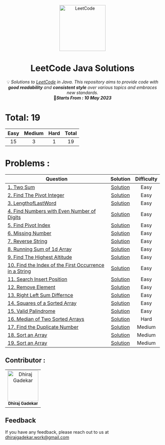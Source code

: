 <div align="center">
<a href="https://walkccc.github.io/LeetCode/"><img src="https://i.imgur.com/IsS5xkZ.png" width="150" title="LeetCode" alt="LeetCode"></a>
<h1>LeetCode Java Solutions</h1>
<span>💡 <i>Solutions to <a href="https://leetcode.com/problemset/all/">LeetCode</a> in Java. This repository aims to provide code with <strong>good readability</strong> and <strong>consistent style</strong> over various topics and embraces new standards.</i></span>
</br>
<span>📍<i><strong>Starts From : 10 May 2023</strong></i></span>
<br/>
</div>


# Total: 19

|   Easy  |  Medium | Hard | Total |
|:-------:|:-------:|:----:|:-----:|
|   15    |   3     |   1  |   19  |

# Problems :

| Question | Solution | Difficulty |
|------------------------------------------------------------------------------------------------------------------------------------------------------------|:---------------------------------------------------------------------------------------------------------------------------------:|:----------:|
| [1. Two Sum](https://leetcode.com/problems/two-sum/) | [Solution](https://github.com/DhirajGadekar/LeetCode-Java-Solution/blob/main/Array/Easy/1_TwoSum.java) | Easy |
| [2. Find The Pivot Integer](https://leetcode.com/problems/find-the-pivot-integer/) | [Solution](https://github.com/DhirajGadekar/LeetCode-Java-Solution/blob/main/Easy/2_FindThePivotInteger.java) | Easy |
| [3. LengthofLastWord](https://leetcode.com/problems/length-of-last-word/) | [Solution](https://github.com/DhirajGadekar/LeetCode-Java-Solution/blob/main/Easy/3_LengthofLastWord.java) | Easy |
| [4. Find Numbers with Even Number of Digits](https://leetcode.com/problems/find-numbers-with-even-number-of-digits/) | [Solution](https://github.com/DhirajGadekar/LeetCode-Java-Solution/blob/main/Easy/4_FindNumberswithEvenNumberofDigits.java) | Easy |
| [5. Find Pivot Index](https://leetcode.com/problems/find-pivot-index/) | [Solution](https://github.com/DhirajGadekar/LeetCode-Java-Solution/blob/main/Easy/5_FindPivotIndex.java) | Easy |
| [6. Missing Number](https://leetcode.com/problems/missing-number/) | [Solution](https://github.com/DhirajGadekar/LeetCode-Java-Solution/blob/main/Easy/6_MissingNumber.java) | Easy |
| [7. Reverse String](https://leetcode.com/problems/reverse-string/) | [Solution](https://github.com/DhirajGadekar/LeetCode-Java-Solution/blob/main/Easy/7_ReverseString.java) | Easy |
| [8. Running Sum of 1d Array](https://leetcode.com/problems/running-sum-of-1d-array/) | [Solution](https://github.com/DhirajGadekar/LeetCode-Java-Solution/blob/main/Easy/8_RunningSumof1dArray.java) | Easy |
| [9. Find The Highest Altitude](https://leetcode.com/problems/find-the-highest-altitude/) | [Solution](https://github.com/DhirajGadekar/LeetCode-Java-Solution/blob/main/Easy/9_FindTheHighestAltitude.java) | Easy |
| [10. Find the Index of the First Occurrence in a String](https://leetcode.com/problems/find-the-index-of-the-first-occurrence-in-a-string/) | [Solution](https://github.com/DhirajGadekar/LeetCode-Java-Solution/blob/main/Easy/10_FindtheIndexoftheFirstOccurrenceinaString.java) | Easy |
| [11. Search Insert Position](https://leetcode.com/problems/search-insert-position/) | [Solution](https://github.com/DhirajGadekar/LeetCode-Java-Solution/blob/main/Easy/11_SearchInsertPosition.java) | Easy |
| [12. Remove Element](https://leetcode.com/problems/remove-element/) | [Solution](https://github.com/DhirajGadekar/LeetCode-Java-Solution/blob/main/Easy/12_RemoveElement.java) | Easy |
| [13. Right Left Sum Differnce](https://leetcode.com/problems/left-and-right-sum-differences/) | [Solution](https://github.com/DhirajGadekar/LeetCode-Java-Solution/blob/main/Easy/13_RightLeftSumDiffernce.java) | Easy |
| [14. Squares of a Sorted Array](https://leetcode.com/problems/squares-of-a-sorted-array/) | [Solution](https://github.com/DhirajGadekar/LeetCode-Java-Solution/blob/main/Easy/14_SquaresofaSortedArray.java) | Easy |
| [15. Valid Palindrome](https://leetcode.com/problems/valid-palindrome/) | [Solution](https://github.com/DhirajGadekar/LeetCode-Java-Solution/blob/main/Easy/15_ValidPalindrome.java) | Easy |
| [16. Median of Two Sorted Arrays](https://leetcode.com/problems/median-of-two-sorted-arrays/) | [Solution](https://github.com/DhirajGadekar/LeetCode-Java-Solution/blob/main/Hard/1_MedianofTwoSortedArrays.java) | Hard |
| [17. Find the Duplicate Number](https://leetcode.com/problems/find-the-duplicate-number/) | [Solution](https://github.com/DhirajGadekar/LeetCode-Java-Solution/blob/main/Medium/17_FindtheDuplicateNumber.java) | Medium |
| [18. Sort an Array](https://leetcode.com/problems/sort-an-array/) | [Solution](https://github.com/DhirajGadekar/LeetCode-Java-Solution/blob/main/Medium/18_SortanArray.java) | Medium |
| [19. Sort an Array](https://leetcode.com/problems/product-of-array-except-self/) | [Solution](https://github.com/DhirajGadekar/LeetCode-Java-Solution/blob/main/Medium/19_ProductofArrayExceptSelf.java) | Medium |

## Contributor :  

<table>
  <tr>
    <td align="center"><a href="https://github.com/DhirajGadekar"><img src="https://avatars.githubusercontent.com/u/111908836?v=4" width="100px;" alt="Dhiraj Gadekar"/><br/><sub><b>Dhiraj Gadekar</b></sub></a><br/>
</tr>
</table>

## Feedback

If you have any feedback, please reach out to us at dhirajgadekar.work@gmail.com
